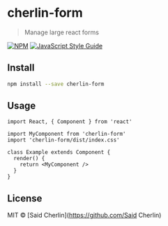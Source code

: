 # cherlin-form

> Manage large react forms

[![NPM](https://img.shields.io/npm/v/cherlin-form.svg)](https://www.npmjs.com/package/cherlin-form) [![JavaScript Style Guide](https://img.shields.io/badge/code_style-standard-brightgreen.svg)](https://standardjs.com)

## Install

```bash
npm install --save cherlin-form
```

## Usage

```tsx
import React, { Component } from 'react'

import MyComponent from 'cherlin-form'
import 'cherlin-form/dist/index.css'

class Example extends Component {
  render() {
    return <MyComponent />
  }
}
```

## License

MIT © [Said Cherlin](https://github.com/Said Cherlin)
